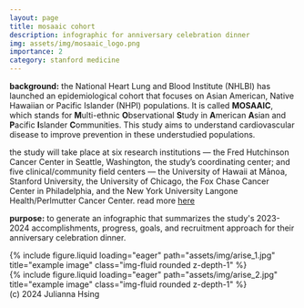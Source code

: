 ```yaml
---
layout: page
title: mosaaic cohort
description: infographic for anniversary celebration dinner
img: assets/img/mosaaic_logo.png
importance: 2
category: stanford medicine
---
```

**background:** the National Heart Lung and Blood Institute (NHLBI) has launched an epidemiological cohort that focuses on Asian American, Native Hawaiian or Pacific Islander (NHPI) populations. It is called **MOSAAIC**, which stands for **M**ulti-ethnic **O**bservational **S**tudy in **A**merican **A**sian and **P**acific **I**slander **C**ommunities. This study aims to understand cardiovascular disease to improve prevention in these understudied populations.

the study will take place at six research institutions — the Fred Hutchinson Cancer Center in Seattle, Washington, the study’s coordinating center; and five clinical/community field centers — the University of Hawaii at Mānoa, Stanford University, the University of Chicago, the Fox Chase Cancer Center in Philadelphia, and the New York University Langone Health/Perlmutter Cancer Center. read more [here](https://www.nhlbi.nih.gov/news/2024/new-nhlbi-study-focuses-asian-americans-native-hawaiians-and-pacific-islanders)

**purpose:** to generate an infographic that summarizes the study's 2023-2024 accomplishments, progress, goals, and recruitment approach for their anniversary celebration dinner.

<div class="row">
    <div class="col-sm mt-3 mt-md-0">
        {% include figure.liquid loading="eager" path="assets/img/arise_1.jpg" title="example image" class="img-fluid rounded z-depth-1" %}
    </div>
    <div class="col-sm mt-3 mt-md-0">
        {% include figure.liquid loading="eager" path="assets/img/arise_2.jpg" title="example image" class="img-fluid rounded z-depth-1" %}
    </div>
</div>
<div class="caption">
    (c) 2024 Julianna Hsing
</div>
